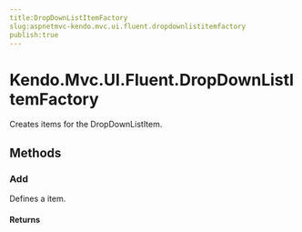 ```yaml
---
title:DropDownListItemFactory
slug:aspnetmvc-kendo.mvc.ui.fluent.dropdownlistitemfactory
publish:true
---
```


# Kendo.Mvc.UI.Fluent.DropDownListItemFactory
Creates items for the DropDownListItem.



## Methods

### Add
Defines a item.



#### Returns





 
